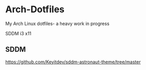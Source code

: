 # Arch-Dotfiles
My Arch Linux dotfiles-
a heavy work in progress

SDDM
i3
x11

## SDDM
https://github.com/Keyitdev/sddm-astronaut-theme/tree/master
